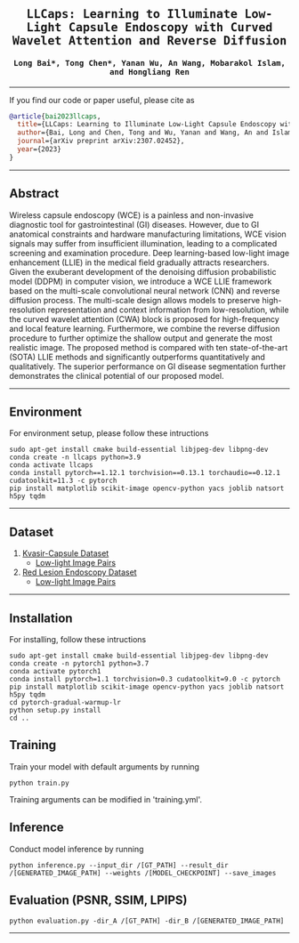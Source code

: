 

<div align="center">

<samp>

<h2> LLCaps: Learning to Illuminate Low-Light Capsule Endoscopy with Curved Wavelet Attention and Reverse Diffusion </h1>

<h4> Long Bai*, Tong Chen*, Yanan Wu, An Wang, Mobarakol Islam, and Hongliang Ren </h3>

</samp>   

</div>     

---

If you find our code or paper useful, please cite as

```bibtex
@article{bai2023llcaps,
  title={LLCaps: Learning to Illuminate Low-Light Capsule Endoscopy with Curved Wavelet Attention and Reverse Diffusion},
  author={Bai, Long and Chen, Tong and Wu, Yanan and Wang, An and Islam, Mobarakol and Ren, Hongliang},
  journal={arXiv preprint arXiv:2307.02452},
  year={2023}
}
```
---
## Abstract

Wireless capsule endoscopy (WCE) is a painless and non-invasive diagnostic tool for gastrointestinal (GI) diseases. However, due to GI anatomical constraints and hardware manufacturing limitations, WCE vision signals may suffer from insufficient illumination, leading to a complicated screening and examination procedure. Deep learning-based low-light image enhancement (LLIE) in the medical field gradually attracts researchers. Given the exuberant development of the denoising diffusion probabilistic model (DDPM) in computer vision, we introduce a WCE LLIE framework based on the multi-scale convolutional neural network (CNN) and reverse diffusion process. The multi-scale design allows models to preserve high-resolution representation and context information from low-resolution, while the curved wavelet attention (CWA) block is proposed for high-frequency and local feature learning. Furthermore, we combine the reverse diffusion procedure to further optimize the shallow output and generate the most realistic image. The proposed method is compared with ten state-of-the-art (SOTA) LLIE methods and significantly outperforms quantitatively and qualitatively. The superior performance on GI disease segmentation further demonstrates the clinical potential of our proposed model.


---
## Environment

For environment setup, please follow these intructions
```
sudo apt-get install cmake build-essential libjpeg-dev libpng-dev
conda create -n llcaps python=3.9
conda activate llcaps
conda install pytorch==1.12.1 torchvision==0.13.1 torchaudio==0.12.1 cudatoolkit=11.3 -c pytorch
pip install matplotlib scikit-image opencv-python yacs joblib natsort h5py tqdm
```

---
## Dataset
1. [Kvasir-Capsule Dataset](https://osf.io/dv2ag/)
    - [Low-light Image Pairs]() 
2. [Red Lesion Endoscopy Dataset](https://rdm.inesctec.pt/dataset/nis-2018-003)
    - [Low-light Image Pairs]() 
---


## Installation
For installing, follow these intructions
```
sudo apt-get install cmake build-essential libjpeg-dev libpng-dev
conda create -n pytorch1 python=3.7
conda activate pytorch1
conda install pytorch=1.1 torchvision=0.3 cudatoolkit=9.0 -c pytorch
pip install matplotlib scikit-image opencv-python yacs joblib natsort h5py tqdm
cd pytorch-gradual-warmup-lr
python setup.py install
cd ..
```


## Training

Train your model with default arguments by running

```
python train.py
```
Training arguments can be modified in 'training.yml'.

## Inference
Conduct model inference by running

```
python inference.py --input_dir /[GT_PATH] --result_dir /[GENERATED_IMAGE_PATH] --weights /[MODEL_CHECKPOINT] --save_images
```

## Evaluation (PSNR, SSIM, LPIPS)

```
python evaluation.py -dir_A /[GT_PATH] -dir_B /[GENERATED_IMAGE_PATH] 
```

---
